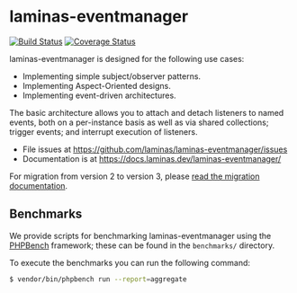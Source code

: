 # laminas-eventmanager

[![Build Status](https://travis-ci.org/laminas/laminas-eventmanager.svg?branch=master)](https://travis-ci.org/laminas/laminas-eventmanager)
[![Coverage Status](https://coveralls.io/repos/laminas/laminas-eventmanager/badge.svg?branch=master)](https://coveralls.io/r/laminas/laminas-eventmanager?branch=master)

laminas-eventmanager is designed for the following use cases:

- Implementing simple subject/observer patterns.
- Implementing Aspect-Oriented designs.
- Implementing event-driven architectures.

The basic architecture allows you to attach and detach listeners to named events,
both on a per-instance basis as well as via shared collections; trigger events;
and interrupt execution of listeners.

- File issues at https://github.com/laminas/laminas-eventmanager/issues
- Documentation is at https://docs.laminas.dev/laminas-eventmanager/

For migration from version 2 to version 3, please [read the migration
documentation](https://docs.laminas.dev/laminas-eventmanager/migration/intro/).

## Benchmarks

We provide scripts for benchmarking laminas-eventmanager using the
[PHPBench](https://github.com/phpbench/phpbench) framework; these can be
found in the `benchmarks/` directory.

To execute the benchmarks you can run the following command:

```bash
$ vendor/bin/phpbench run --report=aggregate
```
